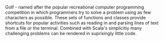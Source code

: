 Golf - named after the popular recreational computer programming
competition in which programmers try to solve a problem using as
few characters as possible.  These sets of functions and classes
provide shortcuts for popular  activities such as reading in and
parsing lines of text from a file or the terminal. Combined with
Scala's simplicitiy many challenging problems can be rendered in
suprisingly little code.
